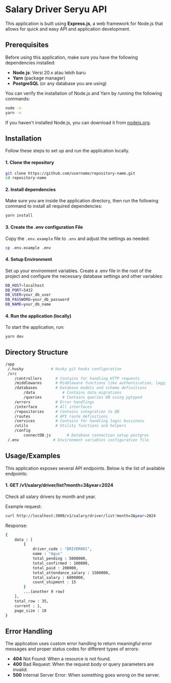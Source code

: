 # Salary Driver Seryu API

This application is built using **Express.js**, a web framework for Node.js that allows for quick and easy API and application development.

## Prerequisites
Before using this application, make sure you have the following dependencies installed:

- **Node.js**: Versi 20.x atau lebih baru
- **Yarn** (package manager)
- **PostgreSQL** (or any database you are using)

You can verify the installation of Node.js and Yarn by running the following commands:
```bash
node -v
yarn -v
```

If you haven't installed Node.js, you can download it from [nodejs.org](https://nodejs.org/).

## Installation

Follow these steps to set up and run the application locally.

#### 1. Clone the repository

```bash
git clone https://github.com/username/repository-name.git
cd repository-name
```
#### 2. Install dependencies

Make sure you are inside the application directory, then run the following command to install all required dependencies:

```bash
yarn install
```

#### 3. Create the .env configuration File

Copy the `.env.example` file to `.env` and adjust the settings as needed:

```bash
cp .env.example .env
```

#### 4. Setup Environment

Set up your environment variables. Create a .env file in the root of the project and configure the necessary database settings and other variables:

```bash
DB_HOST=localhost
DB_PORT=5432
DB_USER=your_db_user
DB_PASSWORD=your_db_password
DB_NAME=your_db_name
```

#### 4. Run the application (locally)

To start the application, run:

```bash
yarn dev
```
## Directory Structure

```bash
/app
 /.husky            # Husky git hooks configuration
 /src    
    /controllers      # Contains for handling HTTP requests
    /middlewares      # Middleware functions like authentication, logging, etc.
    /databases        # Database models and schema definitions
        /data            # Contains data migrations
        /queries         # Contains queries DB using pgtyped
    /errors           # Error handlings
    /interface        # All interfaces
    /repositories     # Contains integration to DB
    /routes           # API route definitions
    /services         # Contains for handling logic bussiness
    /utils            # Utility functions and helpers
    /config
        connectDB.js       # Database connection setup postgres
 /.env               # Environment variables configuration file
```
## Usage/Examples

This application exposes several API endpoints. Below is the list of available endpoints:

#### 1. GET /v1/salary/driver/list?month=3&year=2024
Check all salary drivers by month and year.

Example request:

```bash
curl http://localhost:3000/v1/salary/driver/list?month=3&year=2024
```

Response:

```bash
{
	data : [
		{
			driver_code : "DRIVER001",
			name : "Agus"
			total_pending : 5000000,
			total_confirmed : 100000,
			total_paid : 200000,
			total_attendance_salary : 1500000,
			total_salary : 6800000,
			count_shipment : 15
		}
		...(another 9 row)
	],
	total_row : 35,
	current : 1,
	page_size : 10
}
```

## Error Handling

The application uses custom error handling to return meaningful error messages and proper status codes for different types of errors:

- **404** Not Found: When a resource is not found.
- **400** Bad Request: When the request body or query parameters are invalid.
- **500** Internal Server Error: When something goes wrong on the server.
